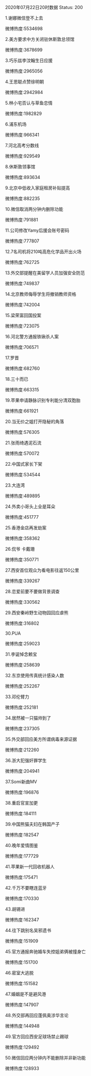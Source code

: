 2020年07月22日20时数据
Status: 200

1.谢娜微信登不上去

微博热度:5534698

2.美方要求中方关闭驻休斯敦总领馆

微博热度:3678699

3.巧乐兹李汶翰生日应援

微博热度:2965056

4.王思聪点赞徐明朝

微博热度:2942984

5.林小宅否认与草鱼恋情

微博热度:1982829

6.浦东机场

微博热度:966341

7.河北高考分数线

微博热度:929549

8.休斯敦领事馆

微博热度:893634

9.北京中低收入家庭租房补贴提高

微博热度:882235

10.微信取消两分钟内删除功能

微博热度:791881

11.公司修改Yamy后援会账号密码

微博热度:777807

12.7名司机将210吨高危化学品开出火场

微博热度:762725

13.外交部提醒在美留学人员加强安全防范

微博热度:749837

14.北京教师侮辱学生将撤销教师资格

微博热度:742004

15.梁荣富回国投案

微博热度:723075

16.河北警方通报铁锹杀人案

微博热度:706571

17.罗晋

微博热度:682760

18.三十而已

微博热度:663315

19.苹果申请静脉识别专利能分清双胞胎

微博热度:661921

20.当无价之姐打开隐秘的角落

微博热度:576305

21.张雨绮遇泥石流

微博热度:570072

22.中国式家长下架

微博热度:534544

23.大连湾

微博热度:489895

24.外卖小哥头上全是耳朵

微博热度:451777

25.香港金店再发劫案

微博热度:358362

26.侃爷 卡戴珊

微博热度:350771

27.西安首位观众为看电影往返150公里

微博热度:339267

28.恋爱前要不要做背景调查

微博热度:330562

29.西安秦岭野生动物园回应虐熊

微博热度:316802

30.PUA

微博热度:259023

31.李诞悼念赖宝

微博热度:258639

32.东京使用传真统计感染人数

微博热度:252267

33.邓伦臂力

微博热度:252181

34.居然被一只猫帅到了

微博热度:237305

35.外交部回应美方所谓病毒来源证据

微博热度:212260

36.浙大犯强奸罪学生

微博热度:204941

37.Somi新曲MV

微博热度:196876

38.重启官宣加更

微博热度:184111

39.中国熊猫夫妇在韩国产子

微博热度:182547

40.晚年爱情图鉴

微博热度:177729

41.苹果新一代回收机器人

微博热度:175471

42.千万不要瞎连蓝牙

微博热度:170330

43.胡锡进

微博热度:162347

44.往下跳别名吴邪遗书

微博热度:151909

45.官方通报奔驰婚车失控姐弟俩被撞身亡

微博热度:151700

46.密室大逃脱

微博热度:151582

47.婚姻是不是避风港

微博热度:147907

48.外交部再回应蓬佩奥涉华言论

微博热度:144948

49.官方回应西安足球场禁止踢球

微博热度:129492

50.微信回应两分钟内不能删除并非新功能

微博热度:128933

